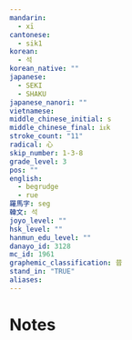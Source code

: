 ```yaml
---
mandarin:
  - xī
cantonese:
  - sik1
korean:
  - 석
korean_native: ""
japanese:
  - SEKI
  - SHAKU
japanese_nanori: ""
vietnamese:
middle_chinese_initial: s
middle_chinese_final: iᴇk
stroke_count: "11"
radical: 心
skip_number: 1-3-8
grade_level: 3
pos: ""
english:
  - begrudge
  - rue
羅馬字: seg
韓文: 석
joyo_level: ""
hsk_level: ""
hanmun_edu_level: ""
danayo_id: 3128
mc_id: 1961
graphemic_classification: 昔
stand_in: "TRUE"
aliases:
---
```


# Notes
